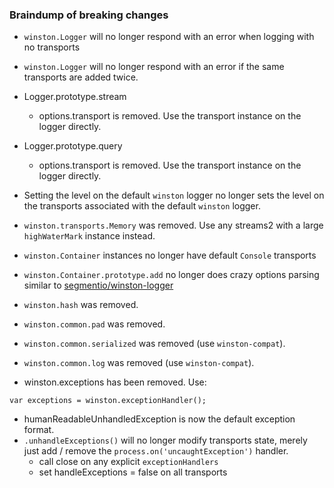 
### Braindump of breaking changes

- `winston.Logger` will no longer respond with an error when logging with no transports
- `winston.Logger` will no longer respond with an error if the same transports are added twice.
- Logger.prototype.stream
  - options.transport is removed. Use the transport instance on the logger directly.
- Logger.prototype.query
  - options.transport is removed. Use the transport instance on the logger directly.
- Setting the level on the default `winston` logger no longer sets the level on the transports associated with the default `winston` logger.
- `winston.transports.Memory` was removed. Use any streams2 with a large `highWaterMark` instance instead.


- `winston.Container` instances no longer have default `Console` transports
- `winston.Container.prototype.add` no longer does crazy options parsing similar to [segmentio/winston-logger](https://github.com/segmentio/winston-logger/blob/master/lib/index.js#L20-L43)


- `winston.hash` was removed.
- `winston.common.pad` was removed.
- `winston.common.serialized` was removed (use `winston-compat`).
- `winston.common.log` was removed (use `winston-compat`).


- winston.exceptions has been removed. Use:
```
var exceptions = winston.exceptionHandler();
```
- humanReadableUnhandledException is now the default exception format.
- `.unhandleExceptions()` will no longer modify transports state, merely just add / remove the `process.on('uncaughtException')` handler.
  - call close on any explicit `exceptionHandlers`
  - set handleExceptions = false on all transports
